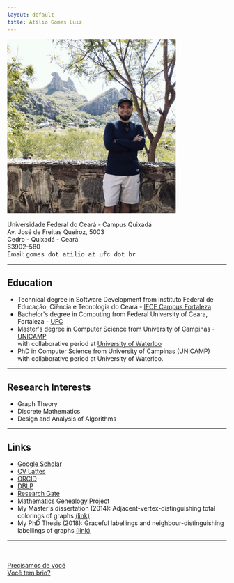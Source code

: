 ```yaml
---
layout: default
title: Atílio Gomes Luiz
---
```

<div class="blurb">
	<img src="atilio.png" height="400" alt="atilio">
	<p>
		Universidade Federal do Ceará - Campus Quixadá<br/>
		Av. José de Freitas Queiroz, 5003<br/>
		Cedro - Quixadá - Ceará<br/>
		63902-580<br/>
		Email: <font face="Courier">gomes dot atilio at ufc dot br</font>
	</p>
	<!-- <hr>
	<h3>Reflexões em tempos de Covid-19</h3>
	<ul>
		<li>Vídeo: <a href="https://www.youtube.com/watch?v=tCPRFSZFFBQ" target="_blank">Tudo vai voltar ao normal</a></li>
		<li><a href="https://www.chronicle.com/article/Why-You-Should-Ignore-All-That/248366" target="_blank">Why You Should Ignore All That Coronavirus-Inspired Productivity Pressure</a></li>
		<li><a href="https://www.deviante.com.br/noticias/uma-ode-a-ciencia-a-multidisciplinaridade-no-combate-ao-coronavirus/" target="_blank">Uma Ode à Ciência: a multidisciplinaridade no combate ao Coronavírus</a></li>
		<li><a href="https://portalsbn.org/portal/tristes-reflexoes-em-tempos-do-covid-19/" target="_blank">Tristes reflexões em tempos de Covid 19</a></li>
	</ul> -->
	<hr>
	<h2>Education</h2>
        <ul>
	<li>Technical degree in Software Development from Instituto Federal de Educação, Ciência e Tecnologia do Ceará - <a href="https://ifce.edu.br/fortaleza" title="IFCE" target="_blank">IFCE Campus Fortaleza</a></li>
	<li>Bachelor's degree in Computing from Federal University of Ceara, Fortaleza - <a href="http://www.ufc.br" title="UFC" target="_blank">UFC</a></li>
        <li>Master's degree in Computer Science from University of Campinas - <a href="http://www.unicamp.br/" title="UNICAMP" target="_blank">UNICAMP</a><br>with collaborative period at <a href="https://uwaterloo.ca/" title="UW" target="_blank">University of Waterloo</a></li>
        <li>PhD in Computer Science from University of Campinas (UNICAMP)<br>with collaborative period at University of Waterloo.</li>
	</ul>
	<hr>
	<h2>Research Interests</h2>			
            <ul>
            <li>Graph Theory</li>
            <li>Discrete Mathematics</li>
            <li>Design and Analysis of Algorithms</li>
	    </ul>
	<hr>
        <h2>Links</h2>			
            <ul>
		    <li><a href="https://scholar.google.com.br/citations?user=SoW-AFAAAAAJ&hl=pt-BR&oi=ao&hl=pt-BR" title="Google Scholar" target="_blank">Google Scholar</a></li>
            <li><a href="http://lattes.cnpq.br/7364915463901013" title="CV Lattes" target="_blank">CV Lattes</a></li>
            <li><a href="https://orcid.org/0000-0002-6177-403X" title="ORCID" target="_blank">ORCID</a></li>
		    <li><a href="https://dblp.uni-trier.de/pers/hd/l/Luiz:At=iacute=lio_G=" title="dblp" target="_blank">DBLP</a></li>
		    <li><a href="https://www.researchgate.net/profile/Atilio-Luiz" title="research gate" target="_blank">Research Gate</a></li>	    
		    <li><a href="https://www.mathgenealogy.org/id.php?id=257300" title="MGP" target="_blank">Mathematics Genealogy Project</a></li>
		    <li>My Master's dissertation (2014): Adjacent-vertex-distinguishing total colorings of graphs <a href="http://www.repositorio.unicamp.br/acervo/detalhe/932506?guid=1639139978235&returnUrl=%2fresultado%2flistar%3fguid%3d1639139978235%26quantidadePaginas%3d1%26codigoRegistro%3d932506%23932506&i=6" title="my dissertation" target="_blank">(link)</a></li>
		    <li>My PhD Thesis (2018): Graceful labellings and neighbour-distinguishing labellings of graphs <a href="http://www.repositorio.unicamp.br/acervo/detalhe/1031418?guid=1639139978235&returnUrl=%2fresultado%2flistar%3fguid%3d1639139978235%26quantidadePaginas%3d1%26codigoRegistro%3d1031418%231031418&i=3" title="my PhD thesis" target="_blank">(link)</a></li>
		    <!--<li>Some interesting mathematical problems and structures:</li>
		    <ul>
		    <li><a href="https://www.youtube.com/watch?v=v5KWzOOhZrw" target="_blank">Graceful tree problem</a></li>
		    <li><a href="https://www.youtube.com/watch?v=niaeV_NHh-o" target="_blank">Hadwiger–Nelson problem</a></li>
			    <li><a href="slides-aula01-MO804.pdf" target="_blank">Magic graphs</a></li>	
			    <li><a href="https://www.youtube.com/watch?v=C4Zr4cOVm9g" target="_blank">Perfect graphs</a></li>
		    </ul>-->
	    </ul>
	<hr>
 	<!--<h2>Presentations</h2>			
            <ul>
	    <li><a href="slides-pgmat.pdf" title="" target="_blank">Rotulações de grafos com restrições nas distâncias</a></li>
            <li><a href="slides-lawcg24.pdf" title="" target="_blank">Double Roman Domination on graphs with maximum degree 3</a></li>
	    </ul>
	<hr>-->
	<br/><br/>
	<a href="https://youtu.be/4R_boNXPygs" target="_blank">Precisamos de você</a><br/>
	<a href="https://youtu.be/TRPBY_lxJfE?si=x9vVF_4l-gk6LRhK" target="_blank">Você tem brio?</a>
</div>

